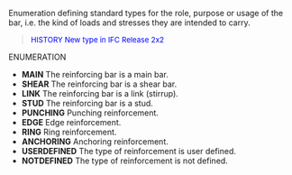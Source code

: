 Enumeration defining standard types for the role, purpose or usage of the bar, i.e. the kind of loads and stresses they are intended to carry.

> <font color="#0000FF" size="-1"> HISTORY New type in IFC Release 2x2
		  </font>
>

ENUMERATION

* **MAIN** The reinforcing bar is a main bar. 
* **SHEAR** The reinforcing bar is a shear bar. 
* **LINK** The reinforcing bar is a link (stirrup). 
* **STUD** The reinforcing bar is a stud. 
* **PUNCHING** Punching reinforcement. 
* **EDGE** Edge reinforcement. 
* **RING** Ring reinforcement. 
* **ANCHORING** Anchoring reinforcement. 
* **USERDEFINED** The type of reinforcement is user defined. 
* **NOTDEFINED** The type of reinforcement is not defined.